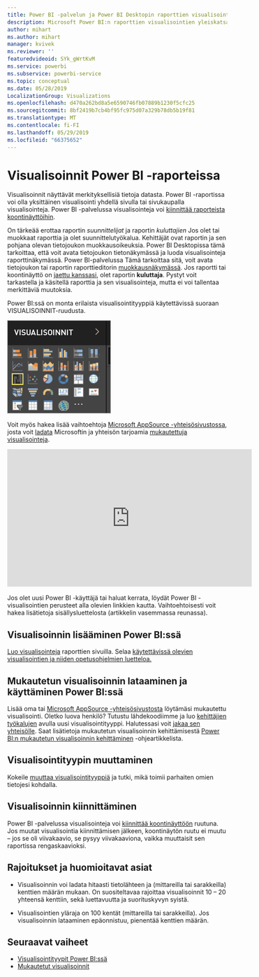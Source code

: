 ```yaml
---
title: Power BI -palvelun ja Power BI Desktopin raporttien visualisointien yleiskatsaus
description: Microsoft Power BI:n raporttien visualisointien yleiskatsaus.
author: mihart
ms.author: mihart
manager: kvivek
ms.reviewer: ''
featuredvideoid: SYk_gWrtKvM
ms.service: powerbi
ms.subservice: powerbi-service
ms.topic: conceptual
ms.date: 05/28/2019
LocalizationGroup: Visualizations
ms.openlocfilehash: d470a262bd8a5e6590746fb07889b1230f5cfc25
ms.sourcegitcommit: 8bf2419b7cb4bf95fc975d07a329b78db5b19f81
ms.translationtype: MT
ms.contentlocale: fi-FI
ms.lasthandoff: 05/29/2019
ms.locfileid: "66375652"
---
```

# <a name="visualizations-in-power-bi-reports"></a>Visualisoinnit Power BI -raporteissa

Visualisoinnit näyttävät merkityksellisiä tietoja datasta. Power BI -raportissa voi olla yksittäinen visualisointi yhdellä sivulla tai sivukaupalla visualisointeja. Power BI -palvelussa visualisointeja voi [kiinnittää raporteista koontinäyttöihin](../service-dashboard-pin-tile-from-report.md).

On tärkeää erottaa raportin *suunnittelijat* ja raportin *kuluttajien* Jos olet tai muokkaat raporttia ja olet suunnittelutyökalua.  Kehittäjät ovat raportin ja sen pohjana olevan tietojoukon muokkausoikeuksia. Power BI Desktopissa tämä tarkoittaa, että voit avata tietojoukon tietonäkymässä ja luoda visualisointeja raporttinäkymässä. Power BI-palvelussa Tämä tarkoittaa sitä, voit avata tietojoukon tai raportin raporttieditorin [muokkausnäkymässä](../consumer/end-user-reading-view.md). Jos raportti tai koontinäyttö on [jaettu kanssasi](../consumer/end-user-shared-with-me.md), olet raportin **kuluttaja**. Pystyt voit tarkastella ja käsitellä raporttia ja sen visualisointeja, mutta ei voi tallentaa merkittäviä muutoksia.

Power BI:ssä on monta erilaista visualisointityyppiä käytettävissä suoraan VISUALISOINNIT-ruudusta.

![](media/power-bi-report-visualizations/power-bi-templates.png)

Voit myös hakea lisää vaihtoehtoja [Microsoft AppSource -yhteisösivustossa](https://appsource.microsoft.com), josta voit [ladata](https://appsource.microsoft.com/marketplace/apps?page=1&product=power-bi-visuals) Microsoftin ja yhteisön tarjoamia [mukautettuja visualisointeja](../developer/custom-visual-develop-tutorial.md).

<iframe width="560" height="315" src="https://www.youtube.com/embed/SYk_gWrtKvM?list=PL1N57mwBHtN0JFoKSR0n-tBkUJHeMP2cP" frameborder="0" allowfullscreen></iframe>


  Jos olet uusi Power BI -käyttäjä tai haluat kerrata, löydät Power BI -visualisointien perusteet alla olevien linkkien kautta.  Vaihtoehtoisesti voit hakea lisätietoja sisällysluettelosta (artikkelin vasemmassa reunassa).

## <a name="add-a-visualization-in-power-bi"></a>Visualisoinnin lisääminen Power BI:ssä

[Luo visualisointeja](power-bi-report-add-visualizations-i.md) raporttien sivuilla. Selaa [käytettävissä olevien visualisointien ja niiden opetusohjelmien luetteloa.](power-bi-visualization-types-for-reports-and-q-and-a.md) 

## <a name="upload-a-custom-visualization-and-use-it-in-power-bi"></a>Mukautetun visualisoinnin lataaminen ja käyttäminen Power BI:ssä

Lisää oma tai [Microsoft AppSource -yhteisösivustosta](https://appsource.microsoft.com/marketplace/apps?product=power-bi-visuals) löytämäsi mukautettu visualisointi. Oletko luova henkilö? Tutustu lähdekoodiimme ja luo [kehittäjien työkalujen](../developer/custom-visual-develop-tutorial.md) avulla uusi visualisointityyppi. Halutessasi voit [jakaa sen yhteisölle](../developer/office-store.md). Saat lisätietoja mukautetun visualisoinnin kehittämisestä [Power BI:n mukautetun visualisoinnin kehittäminen](../developer/custom-visual-develop-tutorial.md) -ohjeartikkelista.

## <a name="change-the-visualization-type"></a>Visualisointityypin muuttaminen

Kokeile [muuttaa visualisointityyppiä](power-bi-report-change-visualization-type.md) ja tutki, mikä toimii parhaiten omien tietojesi kohdalla.

## <a name="pin-the-visualization"></a>Visualisoinnin kiinnittäminen

Power BI -palvelussa visualisointeja voi [kiinnittää koontinäyttöön](../service-dashboard-pin-tile-from-report.md) ruutuna. Jos muutat visualisointia kiinnittämisen jälkeen, koontinäytön ruutu ei muutu – jos se oli viivakaavio, se pysyy viivakaaviona, vaikka muuttaisit sen raportissa rengaskaavioksi.

## <a name="limitations-and-considerations"></a>Rajoitukset ja huomioitavat asiat
- Visualisoinnin voi ladata hitaasti tietolähteen ja (mittareilla tai sarakkeilla) kenttien määrän mukaan.  On suositeltavaa rajoittaa visualisoinnit 10 – 20 yhteensä kenttiin, sekä luettavuutta ja suorituskyvyn syistä. 

- Visualisointien yläraja on 100 kentät (mittareilla tai sarakkeilla). Jos visualisoinnin lataaminen epäonnistuu, pienentää kenttien määrän.   

## <a name="next-steps"></a>Seuraavat vaiheet

* [Visualisointityypit Power BI:ssä](power-bi-visualization-types-for-reports-and-q-and-a.md)
* [Mukautetut visualisoinnit](../power-bi-custom-visuals.md)